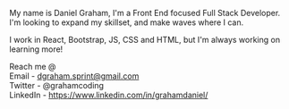 My name is Daniel Graham, I'm a Front End focused Full Stack Developer. I'm looking to expand my skillset, and make waves where I can.

I work in React, Bootstrap, JS, CSS and HTML, but I'm always working on learning more!

Reach me @
<br>
Email - dgraham.sprint@gmail.com
<br>
Twitter - @grahamcoding
<br>
LinkedIn - https://www.linkedin.com/in/grahamdaniel/

<!---
grahamcoding/grahamcoding is a ✨ special ✨ repository because its `README.md` (this file) appears on your GitHub profile.
You can click the Preview link to take a look at your changes.
--->
